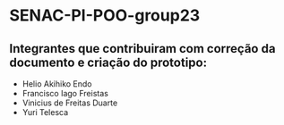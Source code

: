 # SENAC-PI-POO-group23

## Integrantes que contribuiram com correção da documento e criação do prototipo:

- Helio Akihiko Endo
- Francisco Iago Freistas
- Vinicius de Freitas Duarte
- Yuri Telesca
